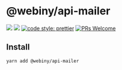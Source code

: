 # @webiny/api-mailer
[![](https://img.shields.io/npm/dw/@webiny/api-mailer.svg)](https://www.npmjs.com/package/@webiny/api-mailer) 
[![](https://img.shields.io/npm/v/@webiny/api-mailer.svg)](https://www.npmjs.com/package/@webiny/api-mailer)
[![code style: prettier](https://img.shields.io/badge/code_style-prettier-ff69b4.svg?style=flat-square)](https://github.com/prettier/prettier)
[![PRs Welcome](https://img.shields.io/badge/PRs-welcome-brightgreen.svg?style=flat-square)](http://makeapullrequest.com)

  
## Install
```
yarn add @webiny/api-mailer
```
